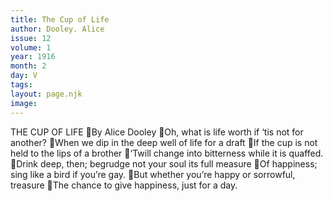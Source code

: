 ```yaml
---
title: The Cup of Life
author: Dooley. Alice
issue: 12
volume: 1
year: 1916
month: 2
day: V
tags:
layout: page.njk
image:
---
```

THE CUP OF LIFE By Alice Dooley Oh, what is life worth if ‘tis not for another? When we dip in the deep well of life for a draft If the cup is not held to the lips of a brother ‘Twill change into bitterness while it is quaffed. Drink deep, then; begrudge not your soul its full measure Of happiness; sing like a bird if you’re gay. But whether you’re happy or sorrowful, treasure The chance to give happiness, just for a day. 
